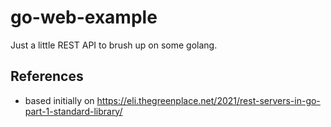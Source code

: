 # go-web-example

Just a little REST API to brush up on some golang.

## References

* based initially on https://eli.thegreenplace.net/2021/rest-servers-in-go-part-1-standard-library/


